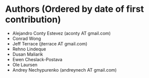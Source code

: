 Authors (Ordered by date of first contribution)
===============================================

* Alejandro Conty Estevez (aconty AT gmail.com)
* Conrad Wong
* Jeff Terrace (jterrace AT gmail.com)
* Rehno Lindeque
* Dusan Maliarik
* Ewen Cheslack-Postava
* Ole Laursen
* Andrey Nechypurenko (andreynech AT gmail.com)

